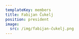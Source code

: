 ```yaml
---
templateKey: members
title: Fabijan Čukelj
position: president
image:
  src: /img/fabijan-čukelj.png
---
```

